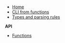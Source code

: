 
* [Home](/ "Startle")
* [CLI from functions](function-interface "Startle • CLI from functions")
* [Types and parsing rules](types "Startle • Types and parsing rules")


__API__

* [Functions](/api/functions "Startle • Functions")